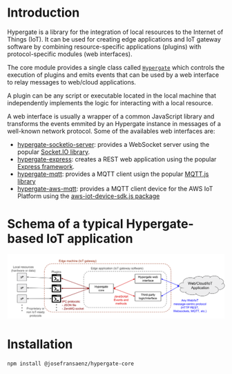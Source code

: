 # Introduction
Hypergate is a library for the integration of local resources to the Internet of Things (IoT).
It can be used for creating edge applications and IoT gateway software by combining
resource-specific applications (plugins) with protocol-specific modules (web interfaces).

The core module provides a single class called [`Hypergate`](./packages/hypergate-core/README.md#Hypergate) which controls the execution
of plugins and emits events that can be used by a web interface to relay messages to web/cloud 
applications.

A plugin can be any script or executable located in the local machine that independently 
implements the logic for interacting with a local resource. 

A web interface is usually a wrapper of a common JavaScript library and 
transforms the events emmited by an Hypergate instance in messages of a well-known network 
protocol. Some of the availables web interfaces are: 
* [hypergate-socketio-server](./packages/hypergate-socketio-server/README.md): provides a WebSocket server using the popular 
[Socket.IO library](https://github.com/socketio/socket.io).
* [hypergate-express](./packages/hypergate-express/README.md): creates a REST web application using the popular 
[Express framework](http://expressjs.com).
* [hypergate-mqtt](./packages/hypergate-mqtt/README.md): provides a MQTT client usign the popular 
[MQTT.js library](https://github.com/mqttjs/MQTT.js/blob/master/README.md)
* [hypergate-aws-mqtt](./packages/hypergate-aws-mqtt/README.md): provides a MQTT client device for the AWS IoT Platform using the 
[aws-iot-device-sdk.js package](https://github.com/aws/aws-iot-device-sdk-js)  

# Schema of a typical Hypergate-based IoT application
![Hypergate Schema](Hypergate-schema.png)

# Installation
````
npm install @josefransaenz/hypergate-core
````